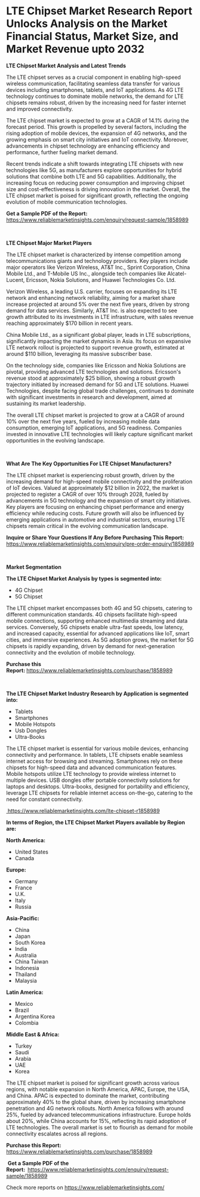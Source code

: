 <p><h1>LTE Chipset Market Research Report Unlocks Analysis on the Market Financial Status, Market Size, and Market Revenue upto 2032</h1></p><p><strong>LTE Chipset Market Analysis and Latest Trends</strong></p>
<p><p>The LTE chipset serves as a crucial component in enabling high-speed wireless communication, facilitating seamless data transfer for various devices including smartphones, tablets, and IoT applications. As 4G LTE technology continues to dominate mobile networks, the demand for LTE chipsets remains robust, driven by the increasing need for faster internet and improved connectivity.</p><p>The LTE chipset market is expected to grow at a CAGR of 14.1% during the forecast period. This growth is propelled by several factors, including the rising adoption of mobile devices, the expansion of 4G networks, and the growing emphasis on smart city initiatives and IoT connectivity. Moreover, advancements in chipset technology are enhancing efficiency and performance, further fueling market demand.</p><p>Recent trends indicate a shift towards integrating LTE chipsets with new technologies like 5G, as manufacturers explore opportunities for hybrid solutions that combine both LTE and 5G capabilities. Additionally, the increasing focus on reducing power consumption and improving chipset size and cost-effectiveness is driving innovation in the market. Overall, the LTE chipset market is poised for significant growth, reflecting the ongoing evolution of mobile communication technologies.</p></p>
<p><strong>Get a Sample PDF of the Report:&nbsp;</strong> <a href="https://www.reliablemarketinsights.com/enquiry/request-sample/1858989?utm_campaign=2285&utm_medium=2&utm_source=Github&utm_content=ia&utm_term=11022025&utm_id=lte-chipset">https://www.reliablemarketinsights.com/enquiry/request-sample/1858989</a></p>
<p>&nbsp;</p>
<p><strong>LTE Chipset Major Market Players</strong></p>
<p><p>The LTE chipset market is characterized by intense competition among telecommunications giants and technology providers. Key players include major operators like Verizon Wireless, AT&T Inc., Sprint Corporation, China Mobile Ltd., and T-Mobile US Inc., alongside tech companies like Alcatel-Lucent, Ericsson, Nokia Solutions, and Huawei Technologies Co. Ltd.</p><p>Verizon Wireless, a leading U.S. carrier, focuses on expanding its LTE network and enhancing network reliability, aiming for a market share increase projected at around 5% over the next five years, driven by strong demand for data services. Similarly, AT&T Inc. is also expected to see growth attributed to its investments in LTE infrastructure, with sales revenue reaching approximately $170 billion in recent years.</p><p>China Mobile Ltd., as a significant global player, leads in LTE subscriptions, significantly impacting the market dynamics in Asia. Its focus on expansive LTE network rollout is projected to support revenue growth, estimated at around $110 billion, leveraging its massive subscriber base.</p><p>On the technology side, companies like Ericsson and Nokia Solutions are pivotal, providing advanced LTE technologies and solutions. Ericsson's revenue stood at approximately $25 billion, showing a robust growth trajectory initiated by increased demand for 5G and LTE solutions. Huawei Technologies, despite facing global trade challenges, continues to dominate with significant investments in research and development, aimed at sustaining its market leadership.</p><p>The overall LTE chipset market is projected to grow at a CAGR of around 10% over the next five years, fueled by increasing mobile data consumption, emerging IoT applications, and 5G readiness. Companies invested in innovative LTE technologies will likely capture significant market opportunities in the evolving landscape.</p></p>
<p>&nbsp;</p>
<p><strong>What Are The Key Opportunities For LTE Chipset Manufacturers?</strong></p>
<p><p>The LTE chipset market is experiencing robust growth, driven by the increasing demand for high-speed mobile connectivity and the proliferation of IoT devices. Valued at approximately $12 billion in 2022, the market is projected to register a CAGR of over 10% through 2028, fueled by advancements in 5G technology and the expansion of smart city initiatives. Key players are focusing on enhancing chipset performance and energy efficiency while reducing costs. Future growth will also be influenced by emerging applications in automotive and industrial sectors, ensuring LTE chipsets remain critical in the evolving communication landscape.</p></p>
<p><strong>Inquire or Share Your Questions If Any Before Purchasing This Report:</strong> <a href="https://www.reliablemarketinsights.com/enquiry/pre-order-enquiry/1858989?utm_campaign=2285&utm_medium=2&utm_source=Github&utm_content=ia&utm_term=11022025&utm_id=lte-chipset">https://www.reliablemarketinsights.com/enquiry/pre-order-enquiry/1858989</a></p>
<p>&nbsp;</p>
<p><strong>Market Segmentation</strong></p>
<p><strong>The LTE Chipset Market Analysis by types is segmented into:</strong></p>
<p><ul><li>4G Chipset</li><li>5G Chipset</li></ul></p>
<p><p>The LTE chipset market encompasses both 4G and 5G chipsets, catering to different communication standards. 4G chipsets facilitate high-speed mobile connections, supporting enhanced multimedia streaming and data services. Conversely, 5G chipsets enable ultra-fast speeds, low latency, and increased capacity, essential for advanced applications like IoT, smart cities, and immersive experiences. As 5G adoption grows, the market for 5G chipsets is rapidly expanding, driven by demand for next-generation connectivity and the evolution of mobile technology.</p></p>
<p><strong>Purchase this Report:&nbsp;</strong><a href="https://www.reliablemarketinsights.com/purchase/1858989?utm_campaign=2285&utm_medium=2&utm_source=Github&utm_content=ia&utm_term=11022025&utm_id=lte-chipset">https://www.reliablemarketinsights.com/purchase/1858989</a></p>
<p>&nbsp;</p>
<p><strong>The LTE Chipset Market Industry Research by Application is segmented into:</strong></p>
<p><ul><li>Tablets</li><li>Smartphones</li><li>Mobile Hotspots</li><li>Usb Dongles</li><li>Ultra-Books</li></ul></p>
<p><p>The LTE chipset market is essential for various mobile devices, enhancing connectivity and performance. In tablets, LTE chipsets enable seamless internet access for browsing and streaming. Smartphones rely on these chipsets for high-speed data and advanced communication features. Mobile hotspots utilize LTE technology to provide wireless internet to multiple devices. USB dongles offer portable connectivity solutions for laptops and desktops. Ultra-books, designed for portability and efficiency, leverage LTE chipsets for reliable internet access on-the-go, catering to the need for constant connectivity.</p></p>
<p><a href="https://www.reliablemarketinsights.com/lte-chipset-r1858989?utm_campaign=2285&utm_medium=2&utm_source=Github&utm_content=ia&utm_term=11022025&utm_id=lte-chipset">&nbsp;https://www.reliablemarketinsights.com/lte-chipset-r1858989</a></p>
<p><strong>In terms of Region, the LTE Chipset Market Players available by Region are:</strong></p>
<p>
    <p> <strong> North America: </strong>
        <ul>
            <li>United States</li>
            <li>Canada</li>
        </ul>
        </p> 
    <p> <strong> Europe: </strong>
        <ul>
            <li>Germany</li>
            <li>France</li>
            <li>U.K.</li>
            <li>Italy</li>
            <li>Russia</li>
        </ul>
        </p> 
    <p> <strong> Asia-Pacific: </strong>
        <ul>
            <li>China</li>
            <li>Japan</li>
            <li>South Korea</li>
            <li>India</li>
            <li>Australia</li>
            <li>China Taiwan</li>
            <li>Indonesia</li>
            <li>Thailand</li>
            <li>Malaysia</li>
        </ul>
        </p> 
    <p> <strong> Latin America: </strong>
        <ul>
            <li>Mexico</li>
            <li>Brazil</li>
            <li>Argentina Korea</li>
            <li>Colombia</li>
        </ul>
        </p> 
    <p> <strong> Middle East & Africa: </strong>
        <ul>
            <li>Turkey</li>
            <li>Saudi</li>
            <li>Arabia</li>
            <li>UAE</li>
            <li>Korea</li>
        </ul>
    </p>
    </p>
<p><p>The LTE chipset market is poised for significant growth across various regions, with notable expansion in North America, APAC, Europe, the USA, and China. APAC is expected to dominate the market, contributing approximately 40% to the global share, driven by increasing smartphone penetration and 4G network rollouts. North America follows with around 25%, fueled by advanced telecommunications infrastructure. Europe holds about 20%, while China accounts for 15%, reflecting its rapid adoption of LTE technologies. The overall market is set to flourish as demand for mobile connectivity escalates across all regions.</p></p>
<p><strong>Purchase this Report: </strong><a href="https://www.reliablemarketinsights.com/purchase/1858989?utm_campaign=2285&utm_medium=2&utm_source=Github&utm_content=ia&utm_term=11022025&utm_id=lte-chipset">https://www.reliablemarketinsights.com/purchase/1858989</a></p>
<p>&nbsp;<strong>Get a Sample PDF of the Report:&nbsp;&nbsp;</strong><a href="https://www.reliablemarketinsights.com/enquiry/request-sample/1858989?utm_campaign=2285&utm_medium=2&utm_source=Github&utm_content=ia&utm_term=11022025&utm_id=lte-chipset">https://www.reliablemarketinsights.com/enquiry/request-sample/1858989</a></p>
<p><strong></strong></p>
<p>Check more reports on <a href="https://www.reliablemarketinsights.com/?utm_campaign=2285&utm_medium=2&utm_source=Github&utm_content=ia&utm_term=11022025&utm_id=lte-chipset">https://www.reliablemarketinsights.com/</a></p>